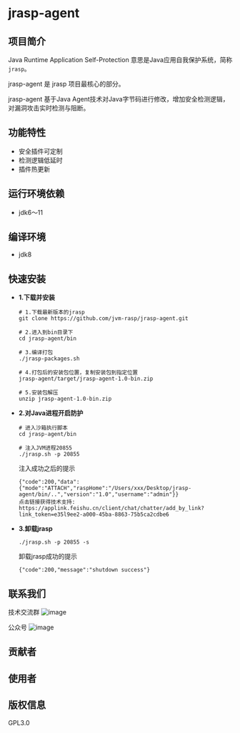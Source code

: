 # jrasp-agent

## 项目简介

Java Runtime Application Self-Protection 意思是Java应用自我保护系统，简称`jrasp`。

jrasp-agent 是 jrasp 项目最核心的部分。

jrasp-agent 基于Java Agent技术对Java字节码进行修改，增加安全检测逻辑，对漏洞攻击实时检测与阻断。

## 功能特性

- 安全插件可定制
- 检测逻辑低延时
- 插件热更新

## 运行环境依赖
+ jdk6～11

## 编译环境
+ jdk8

## 快速安装

- **1.下载并安装**

  ```shell
  # 1.下载最新版本的jrasp 
  git clone https://github.com/jvm-rasp/jrasp-agent.git
  
  # 2.进入到bin目录下 
  cd jrasp-agent/bin
  
  # 3.编译打包
  ./jrasp-packages.sh
  
  # 4.打包后的安装包位置，复制安装包到指定位置
  jrasp-agent/target/jrasp-agent-1.0-bin.zip
  
  # 5.安装包解压
  unzip jrasp-agent-1.0-bin.zip
  ```
- **2.对Java进程开启防护**

  ```shell
  # 进入沙箱执行脚本
  cd jrasp-agent/bin

  # 注入JVM进程20855
  ./jrasp.sh -p 20855
  ```
  注入成功之后的提示
  ```
  {"code":200,"data":{"mode":"ATTACH","raspHome":"/Users/xxx/Desktop/jrasp-agent/bin/..","version":"1.0","username":"admin"}}
  点击链接获得技术支持: https://applink.feishu.cn/client/chat/chatter/add_by_link?link_token=e35l9ee2-a000-45ba-8863-75b5ca2cdbe6
  ```
- **3.卸载jrasp**
  ```shell
  ./jrasp.sh -p 20855 -s 
  ```
  卸载jrasp成功的提示
  ```shell
  {"code":200,"message":"shutdown success"}
  ```

## 联系我们
技术交流群
![image](https://github.com/jvm-rasp/assets/blob/master/tech-chat.jpeg)

公众号
![image](https://github.com/jvm-rasp/assets/blob/master/gongzhonghao.jpeg)


## 贡献者


## 使用者


## 版权信息

 GPL3.0
